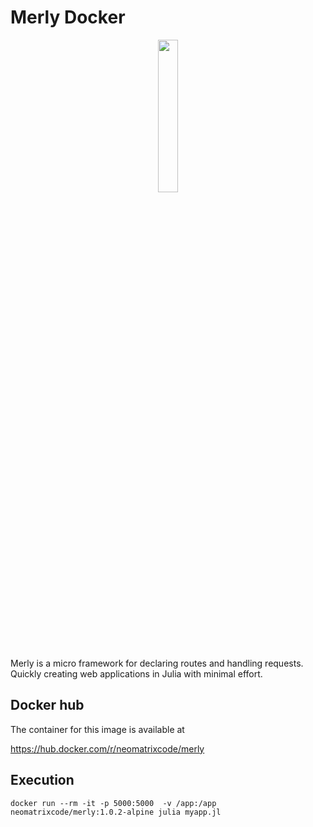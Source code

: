 
# Merly Docker
<p align="center"><img src="https://github.com/neomatrixcode/Merly.jl/blob/master/merly.png" width="25%" ></p>
Merly is a micro framework for declaring routes and handling requests. Quickly creating web applications in Julia with minimal effort.

Docker hub
----------
The container for this image is available at

https://hub.docker.com/r/neomatrixcode/merly


Execution
----------
```
docker run --rm -it -p 5000:5000  -v /app:/app neomatrixcode/merly:1.0.2-alpine julia myapp.jl
```
